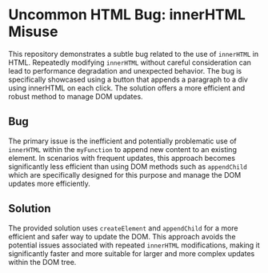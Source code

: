 # Uncommon HTML Bug: innerHTML Misuse

This repository demonstrates a subtle bug related to the use of `innerHTML` in HTML.  Repeatedly modifying `innerHTML` without careful consideration can lead to performance degradation and unexpected behavior.  The bug is specifically showcased using a button that appends a paragraph to a div using innerHTML on each click.  The solution offers a more efficient and robust method to manage DOM updates.

## Bug

The primary issue is the inefficient and potentially problematic use of `innerHTML` within the `myFunction` to append new content to an existing element.  In scenarios with frequent updates, this approach becomes significantly less efficient than using DOM methods such as `appendChild` which are specifically designed for this purpose and manage the DOM updates more efficiently.

## Solution

The provided solution uses `createElement` and `appendChild` for a more efficient and safer way to update the DOM. This approach avoids the potential issues associated with repeated `innerHTML` modifications, making it significantly faster and more suitable for larger and more complex updates within the DOM tree.